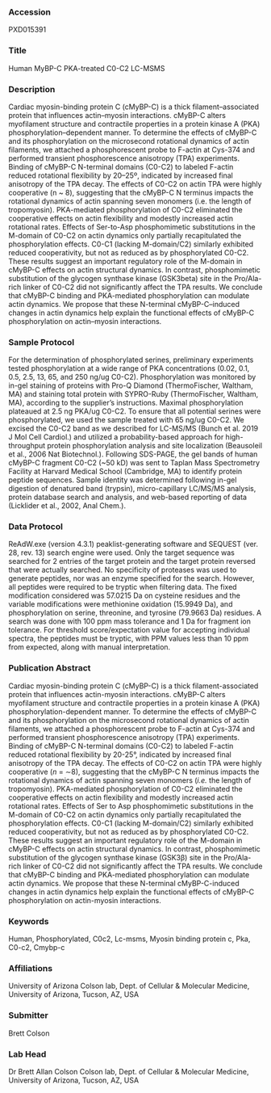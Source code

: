 ### Accession
PXD015391

### Title
Human MyBP-C PKA-treated C0-C2 LC-MSMS

### Description
Cardiac myosin-binding protein C (cMyBP-C) is a thick filament–associated protein that influences actin–myosin interactions. cMyBP-C alters myofilament structure and contractile properties in a protein kinase A (PKA) phosphorylation–dependent manner. To determine the effects of cMyBP-C and its phosphorylation on the microsecond rotational dynamics of actin filaments, we attached a phosphorescent probe to F-actin at Cys-374 and performed transient phosphorescence anisotropy (TPA) experiments. Binding of cMyBP-C N-terminal domains (C0-C2) to labeled F-actin reduced rotational flexibility by 20–25º, indicated by increased final anisotropy of the TPA decay. The effects of C0-C2 on actin TPA were highly cooperative (n ~ 8), suggesting that the cMyBP-C N terminus impacts the rotational dynamics of actin spanning seven monomers (i.e. the length of tropomyosin). PKA-mediated phosphorylation of C0-C2 eliminated the cooperative effects on actin flexibility and modestly increased actin rotational rates. Effects of Ser-to-Asp phosphomimetic substitutions in the M-domain of C0-C2 on actin dynamics only partially recapitulated the phosphorylation effects. C0-C1 (lacking M-domain/C2) similarly exhibited reduced cooperativity, but not as reduced as by phosphorylated C0-C2. These results suggest an important regulatory role of the M-domain in cMyBP-C effects on actin structural dynamics. In contrast, phosphomimetic substitution of the glycogen synthase kinase (GSK3beta) site in the Pro/Ala-rich linker of C0-C2 did not significantly affect the TPA results. We conclude that cMyBP-C binding and PKA-mediated phosphorylation can modulate actin dynamics. We propose that these N-terminal cMyBP-C–induced changes in actin dynamics help explain the functional effects of cMyBP-C phosphorylation on actin–myosin interactions.

### Sample Protocol
For the determination of phosphorylated serines, preliminary experiments tested phosphorylation at a wide range of PKA concentrations (0.02, 0.1, 0.5, 2.5, 13, 65, and 250 ng/ug C0-C2). Phosphorylation was monitored by in-gel staining of proteins with Pro-Q Diamond (ThermoFischer, Waltham, MA) and staining total protein with SYPRO-Ruby (ThermoFischer, Waltham, MA), according to the supplier’s instructions. Maximal phosphorylation plateaued at 2.5 ng PKA/ug C0-C2. To ensure that all potential serines were phosphorylated, we used the sample treated with 65 ng/ug C0-C2. We excised the C0-C2 band as we described for LC-MS/MS (Bunch et al. 2019 J Mol Cell Cardiol.) and utilized a probability-based approach for high-throughput protein phosphorylation analysis and site localization (Beausoleil et al., 2006 Nat Biotechnol.). Following SDS-PAGE, the gel bands of human cMyBP-C fragment C0-C2 (~50 kD) was sent to Taplan Mass Spectrometry Facility at Harvard Medical School (Cambridge, MA) to identify protein peptide sequences. Sample identity was determined following in-gel digestion of denatured band (trypsin), micro-capillary LC/MS/MS analysis, protein database search and analysis, and web-based reporting of data (Licklider et al., 2002, Anal Chem.).

### Data Protocol
ReAdW.exe (version 4.3.1) peaklist-generating software and SEQUEST (ver. 28, rev. 13) search engine were used. Only the target sequence was searched for 2 entries of the target protein and the target protein reversed that were actually searched. No specificity of proteases was used to generate peptides, nor was an enzyme specified for the search. However, all peptides were required to be tryptic when filtering data. The fixed modification considered was 57.0215 Da on cysteine residues and the variable modifications were methionine oxidation (15.9949 Da), and phosphorylation on serine, threonine, and tyrosine (79.9663 Da) residues. A search was done with 100 ppm mass tolerance and 1 Da for fragment ion tolerance. For threshold score/expectation value for accepting individual spectra, the peptides must be tryptic, with PPM values less than 10 ppm from expected, along with manual interpretation.

### Publication Abstract
Cardiac myosin-binding protein C (cMyBP-C) is a thick filament-associated protein that influences actin-myosin interactions. cMyBP-C alters myofilament structure and contractile properties in a protein kinase A (PKA) phosphorylation-dependent manner. To determine the effects of cMyBP-C and its phosphorylation on the microsecond rotational dynamics of actin filaments, we attached a phosphorescent probe to F-actin at Cys-374 and performed transient phosphorescence anisotropy (TPA) experiments. Binding of cMyBP-C N-terminal domains (C0-C2) to labeled F-actin reduced rotational flexibility by 20-25&#xb0;, indicated by increased final anisotropy of the TPA decay. The effects of C0-C2 on actin TPA were highly cooperative (<i>n</i> = &#x223c;8), suggesting that the cMyBP-C N terminus impacts the rotational dynamics of actin spanning seven monomers (<i>i.e.</i> the length of tropomyosin). PKA-mediated phosphorylation of C0-C2 eliminated the cooperative effects on actin flexibility and modestly increased actin rotational rates. Effects of Ser to Asp phosphomimetic substitutions in the M-domain of C0-C2 on actin dynamics only partially recapitulated the phosphorylation effects. C0-C1 (lacking M-domain/C2) similarly exhibited reduced cooperativity, but not as reduced as by phosphorylated C0-C2. These results suggest an important regulatory role of the M-domain in cMyBP-C effects on actin structural dynamics. In contrast, phosphomimetic substitution of the glycogen synthase kinase (GSK3&#x3b2;) site in the Pro/Ala-rich linker of C0-C2 did not significantly affect the TPA results. We conclude that cMyBP-C binding and PKA-mediated phosphorylation can modulate actin dynamics. We propose that these N-terminal cMyBP-C-induced changes in actin dynamics help explain the functional effects of cMyBP-C phosphorylation on actin-myosin interactions.

### Keywords
Human, Phosphorylated, C0c2, Lc-msms, Myosin binding protein c, Pka, C0-c2, Cmybp-c

### Affiliations
University of Arizona
Colson lab, Dept. of Cellular & Molecular Medicine, University of Arizona, Tucson, AZ, USA

### Submitter
Brett Colson

### Lab Head
Dr Brett Allan Colson
Colson lab, Dept. of Cellular & Molecular Medicine, University of Arizona, Tucson, AZ, USA


